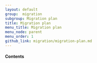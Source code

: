 ```yaml
---
layout: default
group:  migration
subgroup: Migration plan
title: Migration plan
menu_title: Migration plan
menu_node: parent
menu_order: 1
github_link: migration/migration-plan.md
---
```


  
<h4>Contents</h4>

